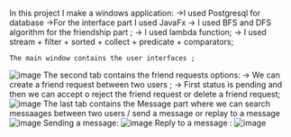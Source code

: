 In this project I make a windows application:
  ->I used Postgresql for database
  ->For the interface part I used JavaFx
  -> I used BFS and DFS algorithm for the friendship part ;
  -> I used lambda function;
  -> I used stream + filter + sorted + collect + predicate + comparators;
  

    The main window contains the user interfaces ;
![image](https://github.com/FaneMuri/ProjectJava/assets/128743938/fad5515b-8829-497e-838d-c835389af8ea)
    The second tab contains the friend requests options:
        -> We can create a friend request between two users ;
        -> First status is pending and then we can accept o reject the friend request or delete a friend request;
![image](https://github.com/FaneMuri/ProjectJava/assets/128743938/4ee05283-63d7-47ab-a190-63989c752b1c)
    The last tab contains the Message part where we can search messaages between two users / send a message or replay to a message
    ![image](https://github.com/FaneMuri/ProjectJava/assets/128743938/2cf46af0-bae8-4f93-b7b1-8593e2375188)
    Sending a message:
        ![image](https://github.com/FaneMuri/ProjectJava/assets/128743938/517e0a60-7118-4444-9899-7db89f947a12)
    Reply to a message :
      ![image](https://github.com/FaneMuri/ProjectJava/assets/128743938/1fd271e8-4fce-4a0f-8932-ec704ea1f62b)


